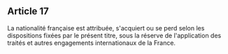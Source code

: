 Article 17
----
La nationalité française est attribuée, s'acquiert ou se perd selon les
dispositions fixées par le présent titre, sous la réserve de l'application des
traités et autres engagements internationaux de la France.
